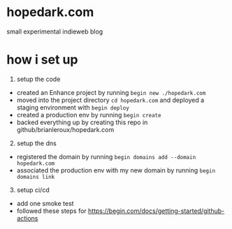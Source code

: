 # hopedark.com

small experimental indieweb blog

# how i set up

1. setup the code
  - created an Enhance project by running `begin new ./hopedark.com`
  - moved into the project directory `cd hopedark.com` and deployed a staging environment with `begin deploy`
  - created a production env by running `begin create`
  - backed everything up by creating this repo in github/brianleroux/hopedark.com

2. setup the dns
  - registered the domain by running `begin domains add --domain hopedark.com`
  - associated the production env with my new domain by running `begin domains link`

3. setup ci/cd
  - add one smoke test
  - followed these steps for https://begin.com/docs/getting-started/github-actions

